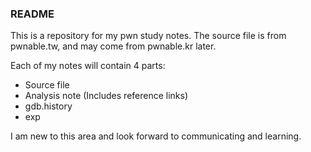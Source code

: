 ### README

This is a repository for my pwn study notes. The source file is from pwnable.tw, and may come from pwnable.kr later.

Each of my notes will contain 4 parts:
- Source file
- Analysis note (Includes reference links)
- gdb.history
- exp 


I am new to this area and look forward to communicating and learning.